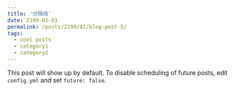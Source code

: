 ```yaml
---
title: '分隔线'
date: 2199-01-01
permalink: /posts/2199/01/blog-post-5/
tags:
  - cool posts
  - category1
  - category2
---
```


This post will show up by default. To disable scheduling of future posts, edit `config.yml` and set `future: false`. 
